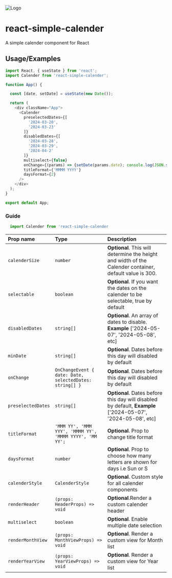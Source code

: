 
![Logo](https://imgur.com/uf3uc4H.png)


# react-simple-calender

A simple calender component for React


## Usage/Examples

```javascript
import React, { useState } from 'react';
import Calender from 'react-simple-calender';

function App() {

  const [date, setDate] = useState(new Date());

  return (
    <div className="App">
      <Calender
        preselectedDates={[
          '2024-03-20',
          '2024-03-23'
        ]}
        disabledDates={[
          '2024-03-28',
          '2024-03-29',
          '2024-04-2'
        ]}
        multiselect={false}
        onChange={(params) => {setDate(params.date); console.log(JSON.stringify(params))}}
        titleFormat={'MMMM YYYY'}
        daysFormat={2}
      />
    </div>
  );
}

export default App;
```



### Guide

```javascript
  import Calender from 'react-simple-calender
```

| Prop name | Type     | Description                |
| :-------- | :------- | :------------------------- |
| `calenderSize` | `number` | **Optional**. This will determine the height and width of the Calender container, default value is 300. |
| `selectable` | `boolean` | **Optional**. If you want the dates on the calender to be selectable, true by default |
| `disabledDates` | `string[]` | **Optional**. An array of dates to disable. **Example** ['2024-05-07', '2024-05-08', etc] |
| `minDate` | `string[]` | **Optional**. Dates before this day will disabled by default  |
| `onChange` | `OnChangeEvent { date: Date, selectedDates: string[] }` | **Optional**. Dates before this day will disabled by default  |
| `preselectedDates` | `string[]` | **Optional**. Dates before this day will disabled by default, **Example** ['2024-05-07', '2024-05-08', etc]  |
| `titleFormat` | `'MMM YY', 'MMM YYY', 'MMMM YY', 'MMMM YYYY', 'MM YY';` | **Optional**. Prop to change title format   |
| `daysFormat` | `number` | **Optional**. Prop to choose how many letters are shown for days i.e Sun or S   |
| `calenderStyle` | `CalenderStyle` | **Optional**. Custom style for all calender components  |
| `renderHeader` | `(props: HeaderProps) => void` | **Optional**.Render a custom calender header  |
| `multiselect` | `boolean` | **Optional**. Enable multiple date selection  |
| `renderMonthView` | `(props: MonthViewProps) => void` | **Optional**. Render a custom view for Month list  |
| `renderYearView` | `(props: YearViewProps) => void` | **Optional**. Render a custom view for Year list  |

